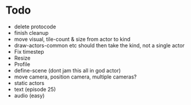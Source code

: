 # Todo

- delete protocode
- finish cleanup
 - move visual, tile-count & size from actor to kind
 - draw-actors-common etc should then take the kind, not a single actor
- Fix timestep
- Resize
- Profile
- define-scene (dont jam this all in god actor)
- move camera, position camera, multiple cameras?
- static actors
- text (episode 25)
- audio (easy)
